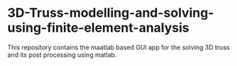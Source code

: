 # 3D-Truss-modelling-and-solving-using-finite-element-analysis
This repository contains the maatlab based GUI app for the solving 3D truss and its post processing using matlab.
